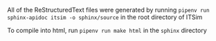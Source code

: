 All of the ReStructuredText files were generated by running `pipenv run sphinx-apidoc itsim -o sphinx/source` in the root directory of ITSim

To compile into html, run `pipenv run make html` in the `sphinx` directory